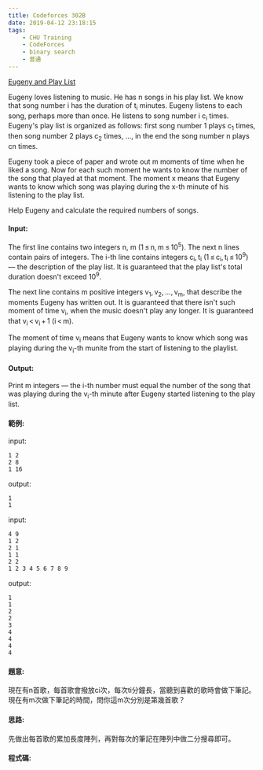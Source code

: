 ```yaml
---
title: Codeforces 302B
date: 2019-04-12 23:18:15
tags:
    - CHU Training
    - CodeForces
    - binary search 
    - 普通
---
```

[Eugeny and Play List](https://codeforces.com/problemset/problem/302/B)

Eugeny loves listening to music. He has n songs in his play list. We know that song number i has the duration of t<sub>i</sub> minutes. Eugeny listens to each song, perhaps more than once. He listens to song number i c<sub>i</sub> times. Eugeny's play list is organized as follows: first song number 1 plays c<sub>1</sub> times, then song number 2 plays c<sub>2</sub> times, ..., in the end the song number n plays cn times.
<!-- more -->
Eugeny took a piece of paper and wrote out m moments of time when he liked a song. Now for each such moment he wants to know the number of the song that played at that moment. The moment x means that Eugeny wants to know which song was playing during the x-th minute of his listening to the play list.

Help Eugeny and calculate the required numbers of songs.

#### Input:
The first line contains two integers n, m (1 ≤ n, m ≤ 10<sup>5</sup>). The next n lines contain pairs of integers. The i-th line contains integers c<sub>i</sub>, t<sub>i</sub> (1 ≤ c<sub>i</sub>, t<sub>i</sub> ≤ 10<sup>9</sup>) — the description of the play list. It is guaranteed that the play list's total duration doesn't exceed 10<sup>9</sup>.

The next line contains m positive integers v<sub>1</sub>, v<sub>2</sub>, ..., v<sub>m</sub>, that describe the moments Eugeny has written out. It is guaranteed that there isn't such moment of time v<sub>i</sub>, when the music doesn't play any longer. It is guaranteed that v<sub>i</sub> < v<sub>i</sub> + 1 (i < m).

The moment of time v<sub>i</sub> means that Eugeny wants to know which song was playing during the v<sub>i</sub>-th munite from the start of listening to the playlist.

#### Output:
Print m integers — the i-th number must equal the number of the song that was playing during the v<sub>i</sub>-th minute after Eugeny started listening to the play list.

#### 範例:
input:
```
1 2
2 8
1 16
```
output:
```
1
1
```
input:
```
4 9
1 2
2 1
1 1
2 2
1 2 3 4 5 6 7 8 9
```
output:
```
1
1
2
2
3
4
4
4
4
```

#### 題意:
現在有n首歌，每首歌會撥放ci次，每次ti分鐘長，當聽到喜歡的歌時會做下筆記。現在有m次做下筆記的時間，問你這m次分別是第幾首歌？

#### 思路:
先做出每首歌的累加長度陣列，再對每次的筆記在陣列中做二分搜尋即可。

#### 程式碼:
<script src="https://gist.github.com/Daviswww/a131929a6eff93a0bb4e3e48f44ce349.js"></script>

